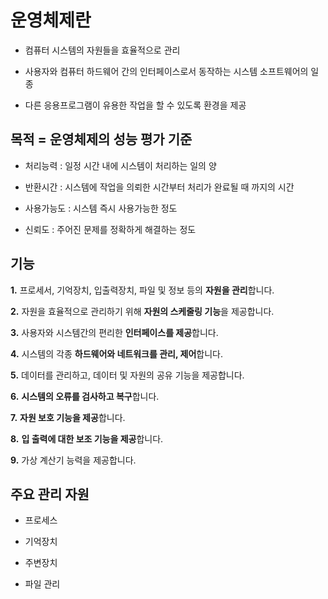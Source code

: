 # 운영체제란

- 컴퓨터 시스템의 자원들을 효율적으로 관리

- 사용자와 컴퓨터 하드웨어 간의 인터페이스로서 동작하는 시스템 소프트웨어의 일종

- 다른 응용프로그램이 유용한 작업을 할 수 있도록 환경을 제공

## 목적 = 운영체제의 성능 평가 기준

- 처리능력 : 일정 시간 내에 시스템이 처리하는 일의 양

- 반환시간 : 시스템에 작업을 의뢰한 시간부터 처리가 완료될 때 까지의 시간 

- 사용가능도 : 시스템 즉시 사용가능한 정도

- 신뢰도 : 주어진 문제를 정확하게 해결하는 정도 

## 기능

**1.** 프로세서, 기억장치, 입출력장치, 파일 및 정보 등의 **자원을 관리**합니다.

**2.** 자원을 효율적으로 관리하기 위해 **자원의 스케줄링 기능**을 제공합니다.

**3.** 사용자와 시스템간의 편리한 **인터페이스를 제공**합니다.

**4.** 시스템의 각종 **하드웨어와 네트워크를 관리, 제어**합니다.

**5.** 데이터를 관리하고, 데이터 및 자원의 공유 기능을 제공합니다.

**6.** **시스템의 오류를 검사하고 복구**합니다.

**7.** **자원 보호 기능을 제공**합니다.

**8.** **입 출력에 대한 보조 기능을 제공**합니다.

**9.** 가상 계산기 능력을 제공합니다.

## 주요 관리 자원

- 프로세스

- 기억장치

- 주변장치

- 파일 관리 
